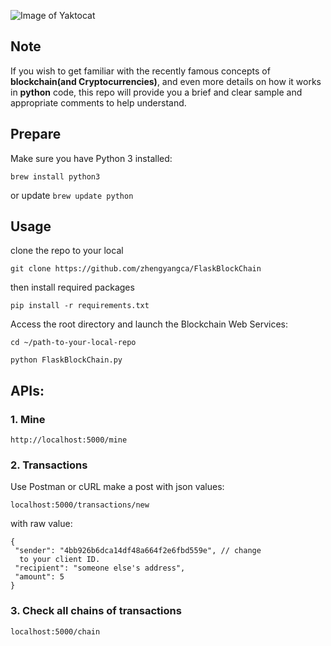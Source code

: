 ![Image of Yaktocat](http://github.com/zhengyangca/FlaskBlockChain/blob/master/static/title_img.png)



## Note

If you wish to get familiar with the recently famous concepts of **blockchain(and Cryptocurrencies)**, and even more details on how it works in **python** code, this repo will provide you a brief and clear sample and appropriate comments to help understand.

## Prepare
Make sure you have Python 3 installed:

`brew install python3`

or update
`brew update python`

## Usage

clone the repo to your local

`git clone https://github.com/zhengyangca/FlaskBlockChain`

then install required packages

`pip install -r requirements.txt`

Access the root directory and launch the Blockchain Web Services:

`cd ~/path-to-your-local-repo`

`python FlaskBlockChain.py`

## APIs:


### 1. Mine
`http://localhost:5000/mine`

### 2. Transactions
Use Postman or cURL make a post with json values:

`localhost:5000/transactions/new`

with raw value:

    {
     "sender": "4bb926b6dca14df48a664f2e6fbd559e", // change 
      to your client ID. 
     "recipient": "someone else's address",
     "amount": 5
    }

### 3. Check all chains of transactions
`localhost:5000/chain`
